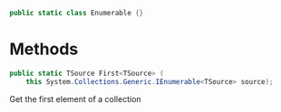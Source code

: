```cs
public static class Enumerable {}
```

# Methods

```cs
public static TSource First<TSource> (
    this System.Collections.Generic.IEnumerable<TSource> source);
```

Get the first element of a collection
